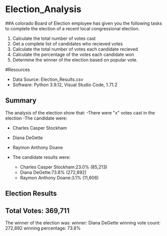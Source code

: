 # Election_Analysis
##A colorado Board of Election employee has given you the following tasks to complete the election of a recent local congressional election.

1. Calculate the total number of votes cast
2. Get a complete list of candidates who recieved votes
3. Calculate the total number of votes each candidate recieved
4. Calculate the percentage of the votes each candidate won
5. Determine the winner of the election based on popular vote.

#Resources 
- Data Source: Election_Results.csv
- Software: Python 3.9.12, Visual Studio Code, 1.71.2

## Summary
The analysis of the election show that:
-There were "x" votes cast in the election
-The candidate were:
  - Charles Casper Stockham
  - Diana DeGette
  - Raymon Anthony Doane
  
- The candidate results were:
  - Charles Casper Stockham:23.0% (85,213)
  - Diana DeGette:73.8% (272,892)
  - Raymon Anthony Doane:3.1% (11,606)

Election Results
-------------------
Total Votes: 369,711
-----------------------------
The winner of the election was:
winner: Diana DeGette
winning vote count: 272,892
winning percentage: 73.8%
